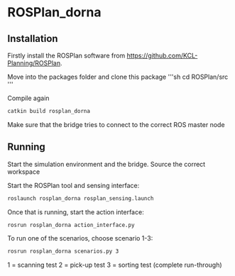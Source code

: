 # ROSPlan_dorna

## Installation
Firstly install the ROSPlan software from https://github.com/KCL-Planning/ROSPlan.

Move into the packages folder and clone this package
'''sh
cd ROSPlan/src
'''

Compile again
```sh
catkin build rosplan_dorna
```

Make sure that the bridge tries to connect to the correct ROS master node

## Running
Start the simulation environment and the bridge.
Source the correct workspace

Start the ROSPlan tool and sensing interface:
```sh
roslaunch rosplan_dorna rosplan_sensing.launch
```

Once that is running, start the action interface:
```sh
rosrun rosplan_dorna action_interface.py
```

To run one of the scenarios, choose scenario 1-3:
```sh
rosrun rosplan_dorna scenarios.py 3
```

1 = scanning test
2 = pick-up test
3 = sorting test (complete run-through)
